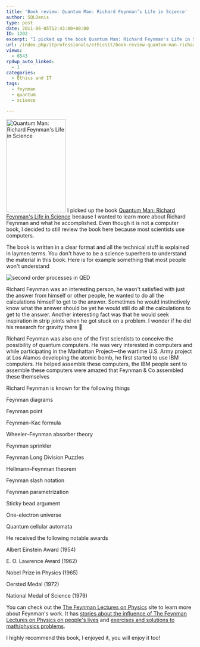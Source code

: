 ```yaml
---
title: 'Book review: Quantum Man: Richard Feynman’s Life in Science'
author: SQLDenis
type: post
date: 2011-06-05T12:43:00+00:00
ID: 1202
excerpt: "I picked up the book Quantum Man: Richard Feynman's Life in Science because I wanted to learn more about Richard Feynman and what he accomplished. Even though it is not a computer book, I decided to still review the book here because most scientists use&hellip;"
url: /index.php/itprofessionals/ethicsit/book-review-quantum-man-richard/
views:
  - 6543
rp4wp_auto_linked:
  - 1
categories:
  - Ethics and IT
tags:
  - feynman
  - quantum
  - science

---
```

[<img src="http://farm4.static.flickr.com/3208/5800154040_86eb3785c2.jpg" width="160" height="250" alt="Quantum Man: Richard Feynman's Life in Science" />][1] I picked up the book [Quantum Man: Richard Feynman's Life in Science][2] <img src="http://www.assoc-amazon.com/e/ir?t=&l=as2&o=1&a=0393064719&camp=217153&creative=399349" width="1" height="1" border="0" alt="" style="border:none !important; margin:0px !important;" />because I wanted to learn more about Richard Feynman and what he accomplished. Even though it is not a computer book, I decided to still review the book here because most scientists use computers.

The book is written in a clear format and all the technical stuff is explained in laymen terms. You don't have to be a science superhero to understand the material in this book. Here is for example something that most people won't understand
  
![second order processes in QED][3]

Richard Feynman was an interesting person, he wasn't satisfied with just the answer from himself or other people, he wanted to do all the calculations himself to get to the answer. Sometimes he would instinctively know what the answer should be yet he would still do all the calculations to get to the answer. Another interesting fact was that he would seek inspiration in strip joints when he got stuck on a problem. I wonder if he did his research for gravity there 🙂

Richard Feynman was also one of the first scientists to conceive the possibility of quantum computers. He was very interested in computers and while participating in the Manhattan Project—the wartime U.S. Army project at Los Alamos developing the atomic bomb, he first started to use IBM computers. He helped assemble these computers, the IBM people sent to assemble these computers were amazed that Feynman & Co assembled these themselves

Richard Feynman is known for the following things
  
Feynman diagrams
  
Feynman point
  
Feynman–Kac formula
  
Wheeler–Feynman absorber theory
  
Feynman sprinkler
  
Feynman Long Division Puzzles
  
Hellmann–Feynman theorem
  
Feynman slash notation
  
Feynman parametrization
  
Sticky bead argument
  
One-electron universe
  
Quantum cellular automata

He received the following notable awards
  
Albert Einstein Award (1954)
  
E. O. Lawrence Award (1962)
  
Nobel Prize in Physics (1965)
  
Oersted Medal (1972)
  
National Medal of Science (1979)

You can check out the [The Feynman Lectures on Physics][4] site to learn more about Feynman's work. It has [stories about the influence of The Feynman Lectures on Physics on people's lives][5] and [exercises and solutions to math/physics problems][6].

I highly recommend this book, I enjoyed it, you will enjoy it too!

 [1]: http://www.flickr.com/photos/denisgobo/5800154040/ "Quantum Man: Richard Feynman's Life in Science by Denis Gobo, on Flickr"
 [2]: http://www.amazon.com/gp/product/0393064719/ref=as_li_ss_tl?ie=UTF8&tag=sql08-20&linkCode=as2&camp=217153&creative=399349&creativeASIN=0393064719
 [3]: http://upload.wikimedia.org/math/3/c/8/3c875a8953e43bd678967f55e67e02b1.png "second order processes in QED"
 [4]: http://www.feynmanlectures.info/
 [5]: http://www.feynmanlectures.info/stories.html
 [6]: http://www.feynmanlectures.info/exercises.html